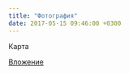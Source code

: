 ```yaml
---
title: "Фотография"
date: 2017-05-15 09:46:00 +0300
---
```



Карта

[Вложение](https://vk.com/photo41076938_456240774)
